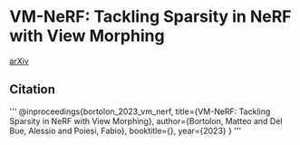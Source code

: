 # VM-NeRF: Tackling Sparsity in NeRF with View Morphing
[arXiv](https://arxiv.org/pdf/2210.04214)

## Citation
'''
@inproceedings{bortolon_2023_vm_nerf,
  title={VM-NeRF: Tackling Sparsity in NeRF with View Morphing},
  author={Bortolon, Matteo and Del Bue, Alessio and Poiesi, Fabio},
  booktitle={},
  year={2023}
}
'''
